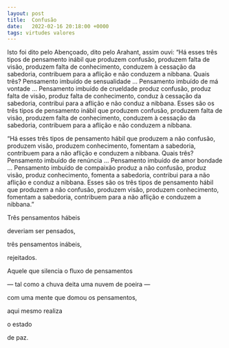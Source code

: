 ```yaml
---
layout: post
title:  Confusão
date:   2022-02-16 20:18:00 +0000
tags: virtudes valores
---
```


Isto foi dito pelo Abençoado, dito pelo Arahant, assim ouvi: “Há esses três tipos de pensamento inábil que produzem confusão, produzem falta de visão, produzem falta de conhecimento, conduzem à cessação da sabedoria, contribuem para a aflição e não conduzem a nibbana. Quais três? Pensamento imbuído de sensualidade ... Pensamento imbuído de má vontade ... Pensamento imbuído de crueldade produz confusão, produz falta de visão, produz falta de conhecimento, conduz à cessação da sabedoria, contribui para a aflição e não conduz a nibbana. Esses são os três tipos de pensamento inábil que produzem confusão, produzem falta de visão, produzem falta de conhecimento, conduzem à cessação da sabedoria, contribuem para a aflição e não conduzem a nibbana.


“Há esses três tipos de pensamento hábil que produzem a não confusão, produzem visão, produzem conhecimento, fomentam a sabedoria, contribuem para a não aflição e conduzem a nibbana. Quais três? Pensamento imbuído de renúncia ... Pensamento imbuído de amor bondade ... Pensamento imbuído de compaixão produz a não confusão, produz visão, produz conhecimento, fomenta a sabedoria, contribui para a não aflição e conduz a nibbana. Esses são os três tipos de pensamento hábil que produzem a não confusão, produzem visão, produzem conhecimento, fomentam a sabedoria, contribuem para a não aflição e conduzem a nibbana.”


Três pensamentos hábeis

deveriam ser pensados,

três pensamentos inábeis,

rejeitados.

Aquele que silencia o fluxo de pensamentos

— tal como a chuva deita uma nuvem de poeira —

com uma mente que domou os pensamentos,

aqui mesmo realiza

o estado

de paz.